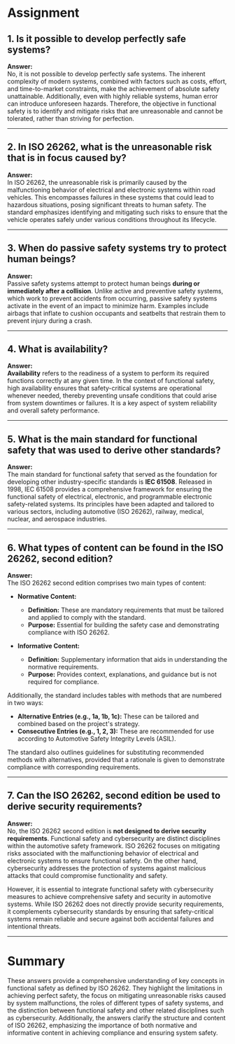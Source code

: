 # Assignment

## 1. Is it possible to develop perfectly safe systems?

**Answer:**  
No, it is not possible to develop perfectly safe systems. The inherent complexity of modern systems, combined with factors such as costs, effort, and time-to-market constraints, make the achievement of absolute safety unattainable. Additionally, even with highly reliable systems, human error can introduce unforeseen hazards. Therefore, the objective in functional safety is to identify and mitigate risks that are unreasonable and cannot be tolerated, rather than striving for perfection.

---

## 2. In ISO 26262, what is the unreasonable risk that is in focus caused by?

**Answer:**  
In ISO 26262, the unreasonable risk is primarily caused by the malfunctioning behavior of electrical and electronic systems within road vehicles. This encompasses failures in these systems that could lead to hazardous situations, posing significant threats to human safety. The standard emphasizes identifying and mitigating such risks to ensure that the vehicle operates safely under various conditions throughout its lifecycle.

---

## 3. When do passive safety systems try to protect human beings?

**Answer:**  
Passive safety systems attempt to protect human beings **during or immediately after a collision**. Unlike active and preventive safety systems, which work to prevent accidents from occurring, passive safety systems activate in the event of an impact to minimize harm. Examples include airbags that inflate to cushion occupants and seatbelts that restrain them to prevent injury during a crash.

---

## 4. What is availability?

**Answer:**  
**Availability** refers to the readiness of a system to perform its required functions correctly at any given time. In the context of functional safety, high availability ensures that safety-critical systems are operational whenever needed, thereby preventing unsafe conditions that could arise from system downtimes or failures. It is a key aspect of system reliability and overall safety performance.

---

## 5. What is the main standard for functional safety that was used to derive other standards?

**Answer:**  
The main standard for functional safety that served as the foundation for developing other industry-specific standards is **IEC 61508**. Released in 1998, IEC 61508 provides a comprehensive framework for ensuring the functional safety of electrical, electronic, and programmable electronic safety-related systems. Its principles have been adapted and tailored to various sectors, including automotive (ISO 26262), railway, medical, nuclear, and aerospace industries.

---

## 6. What types of content can be found in the ISO 26262, second edition?

**Answer:**  
The ISO 26262 second edition comprises two main types of content:

- **Normative Content:**
  - **Definition:** These are mandatory requirements that must be tailored and applied to comply with the standard.
  - **Purpose:** Essential for building the safety case and demonstrating compliance with ISO 26262.
  
- **Informative Content:**
  - **Definition:** Supplementary information that aids in understanding the normative requirements.
  - **Purpose:** Provides context, explanations, and guidance but is not required for compliance.

Additionally, the standard includes tables with methods that are numbered in two ways:
- **Alternative Entries (e.g., 1a, 1b, 1c):** These can be tailored and combined based on the project's strategy.
- **Consecutive Entries (e.g., 1, 2, 3):** These are recommended for use according to Automotive Safety Integrity Levels (ASIL).

The standard also outlines guidelines for substituting recommended methods with alternatives, provided that a rationale is given to demonstrate compliance with corresponding requirements.

---

## 7. Can the ISO 26262, second edition be used to derive security requirements?

**Answer:**  
No, the ISO 26262 second edition is **not designed to derive security requirements**. Functional safety and cybersecurity are distinct disciplines within the automotive safety framework. ISO 26262 focuses on mitigating risks associated with the malfunctioning behavior of electrical and electronic systems to ensure functional safety. On the other hand, cybersecurity addresses the protection of systems against malicious attacks that could compromise functionality and safety.

However, it is essential to integrate functional safety with cybersecurity measures to achieve comprehensive safety and security in automotive systems. While ISO 26262 does not directly provide security requirements, it complements cybersecurity standards by ensuring that safety-critical systems remain reliable and secure against both accidental failures and intentional threats.

---

# Summary

These answers provide a comprehensive understanding of key concepts in functional safety as defined by ISO 26262. They highlight the limitations in achieving perfect safety, the focus on mitigating unreasonable risks caused by system malfunctions, the roles of different types of safety systems, and the distinction between functional safety and other related disciplines such as cybersecurity. Additionally, the answers clarify the structure and content of ISO 26262, emphasizing the importance of both normative and informative content in achieving compliance and ensuring system safety.